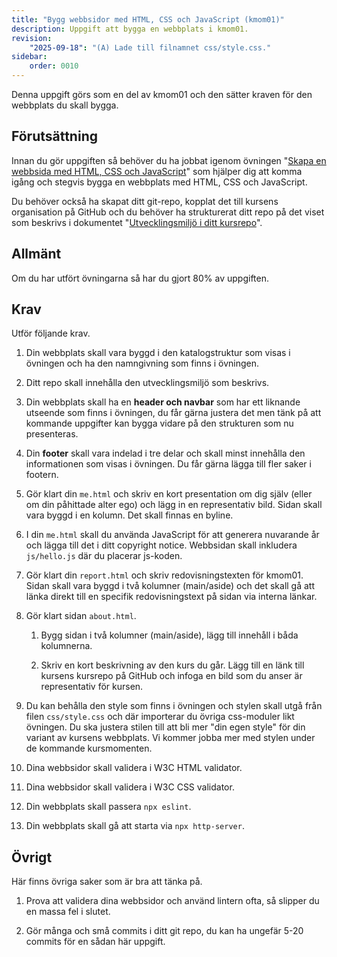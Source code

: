 ```yaml
---
title: "Bygg webbsidor med HTML, CSS och JavaScript (kmom01)" 
description: Uppgift att bygga en webbplats i kmom01.
revision:
    "2025-09-18": "(A) Lade till filnamnet css/style.css."
sidebar:
    order: 0010
---
```


Denna uppgift görs som en del av kmom01 och den sätter kraven för den webbplats du skall bygga.



## Förutsättning

Innan du gör uppgiften så behöver du ha jobbat igenom övningen "[Skapa en webbsida med HTML, CSS och JavaScript](/website/laromaterial/ovning/skapa-en-webbsida-med-html-css-och-javascript)" som hjälper dig att komma igång och stegvis bygga en webbplats med HTML, CSS och JavaScript.

Du behöver också ha skapat ditt git-repo, kopplat det till kursens organisation på GitHub och du behöver ha strukturerat ditt repo på det viset som beskrivs i dokumentet "[Utvecklingsmiljö i ditt kursrepo](/website/laromaterial/kursrepo-utvecklingsmiljo)".



## Allmänt

Om du har utfört övningarna så har du gjort 80% av uppgiften.



## Krav

Utför följande krav.

1. Din webbplats skall vara byggd i den katalogstruktur som visas i övningen och ha den namngivning som finns i övningen.

1. Ditt repo skall innehålla den utvecklingsmiljö som beskrivs.

1. Din webbplats skall ha en **header och navbar** som har ett liknande utseende som finns i övningen, du får gärna justera det men tänk på att kommande uppgifter kan bygga vidare på den strukturen som nu presenteras.

1. Din **footer** skall vara indelad i tre delar och skall minst innehålla den informationen som visas i övningen. Du får gärna lägga till fler saker i footern.

1. Gör klart din `me.html` och skriv en kort presentation om dig själv (eller om din påhittade alter ego) och lägg in en representativ bild. Sidan skall vara byggd i en kolumn. Det skall finnas en byline.

1. I din `me.html` skall du använda JavaScript för att generera nuvarande år och lägga till det i ditt copyright notice. Webbsidan skall inkludera `js/hello.js` där du placerar js-koden.

1. Gör klart din `report.html` och skriv redovisningstexten för kmom01. Sidan skall vara byggd i två kolumner (main/aside) och det skall gå att länka direkt till en specifik redovisningstext på sidan via interna länkar.

1. Gör klart sidan `about.html`.

    1. Bygg sidan i två kolumner (main/aside), lägg till innehåll i båda kolumnerna.
    
    1. Skriv en kort beskrivning av den kurs du går. Lägg till en länk till kursens kursrepo på GitHub och infoga en bild som du anser är representativ för kursen.

1. Du kan behålla den style som finns i övningen och stylen skall utgå från filen `css/style.css` och där importerar du övriga css-moduler likt övningen. Du ska justera stilen till att bli mer "din egen style" för din variant av kursens webbplats. Vi kommer jobba mer med stylen under de kommande kursmomenten.

1. Dina webbsidor skall validera i W3C HTML validator.

1. Dina webbsidor skall validera i W3C CSS validator.

1. Din webbplats skall passera `npx eslint`.

1. Din webbplats skall gå att starta via `npx http-server`.



## Övrigt

Här finns övriga saker som är bra att tänka på.

1. Prova att validera dina webbsidor och använd lintern ofta, så slipper du en massa fel i slutet.

1. Gör många och små commits i ditt git repo, du kan ha ungefär 5-20 commits för en sådan här uppgift. 
